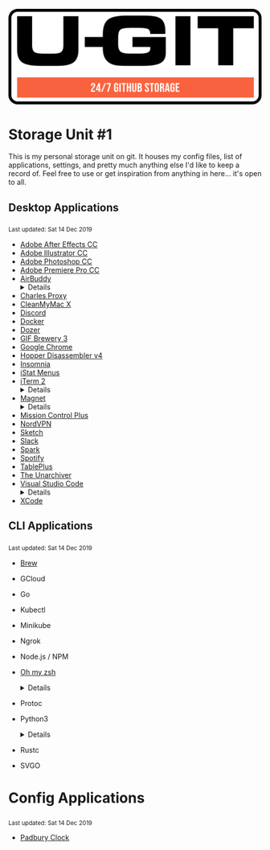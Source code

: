 <p align="center">
  <img src=".readme/logo.svg">
</p>

# Storage Unit #1
This is my personal storage unit on git. It houses my config files, list of applications, settings, and pretty much anything else I'd like to keep a record of. Feel free to use or get inspiration from anything in here... it's open to all.

## Desktop Applications
<sub>Last updated: Sat 14 Dec 2019</sub>
- [Adobe After Effects CC](https://www.adobe.com/ca/creativecloud.html)
- [Adobe Illustrator CC](https://www.adobe.com/ca/creativecloud.html)
- [Adobe Photoshop CC](https://www.adobe.com/ca/creativecloud.html)
- [Adobe Premiere Pro CC](https://www.adobe.com/ca/creativecloud.html)
- [AirBuddy](https://gumroad.com/l/airbuddy)
  <details>
    <h3>Settings</h3>
    <ul>
      <li>Battery Widget</li>
    </ul>
  </details>
- [Charles Proxy](https://www.charlesproxy.com/)
- [CleanMyMac X](https://macpaw.com/cleanmymac)
- [Discord](https://discordapp.com/)
- [Docker](https://www.docker.com/)
- [Dozer](https://dozermac.com/)
- [GIF Brewery 3](https://gfycat.com/gifbrewery)
- [Google Chrome](https://www.google.com/chrome/)
- [Hopper Disassembler v4](https://www.hopperapp.com/)
- [Insomnia](https://insomnia.rest/)
- [iStat Menus](https://bjango.com/mac/istatmenus)
- [iTerm 2](https://iterm2.com/)
  <details>
    <h3>Settings</h3>
    <h5>Preferences > Profiles > Keys</h5>
    <ul>
      <li>Left option: Esc+</li>
      <li>Key Mappings
        <ul>
          <li>opton+left-arrow -> <i>Esc Sequence: b</i></li>
          <li>opton+right-arrow -> <i>Esc Sequence: f</i></li>
          <li>opton+up-arrow -> <i>Hex Code: 0x01</i></li>
          <li>opton+down-arrow -> <i>Hex Code: 0x05</i></li>
        </ul>
      </li>
    </ul>
  </details>
- [Magnet](https://magnet.crowdcafe.com/)
  <details>
    <h3>Settings</h3>
    <ul>
      <li>Split up/down/left/right: <i>control+option+arrow</i></li>
      <li>Split top left/top right/bottom left/bottom right: <i>control+option+u/i/j/k</i></li>
    </ul>
  </details>
- [Mission Control Plus](https://fadel.io/MissionControlPlus)
- [NordVPN](https://nordvpn.com)
- [Sketch](https://www.sketch.com/)
- [Slack](https://www.slack.com/)
- [Spark](https://sparkmailapp.com/)
- [Spotify](https://www.spotify.com/)
- [TablePlus](https://tableplus.com/)
- [The Unarchiver](https://theunarchiver.com/)
- [Visual Studio Code](https://code.visualstudio.com/)
  <details>
    <h3>Extensions</h3>
    <ul>
      <li>Alphabetic sorter</li>
      <li>Andromeda</li>
      <li>C/C++</li>
      <li>Code Runner</li>
      <li>Docker</li>
      <li>DotENV</li>
      <li>ESLint</li>
      <li>Go</li>
      <li>Kubernetes</li>
      <li>LiveShare</li>
      <li>Python</li>
      <li>Remote Code</li>
      <li>Rust</li>
      <li>VSCode Icons</li>
      <li>YAML</li>
    </ul>
    <h3>Settings</h3>
    <ul>
      <li>
        Shortcut <i>View Terminal</i> set to <i>cmd+`</i> (may have to disable system prefs > keyboard > shortcuts > move focus to next window)
      </li>
    </ul>
    <br/>
  </details>
- [XCode](https://developer.apple.com/xcode/)

## CLI Applications
<sub>Last updated: Sat 14 Dec 2019</sub>
- [Brew](https://brew.sh/)
- GCloud
- Go
- Kubectl
- Minikube
- Ngrok
- Node.js / NPM
- [Oh my zsh](https://github.com/ohmyzsh/ohmyzsh)
  <details>
    <h3>Settings/Extensions</h3>
    <ul>
      <li><a href="https://github.com/zsh-users/zsh-syntax-highlighting">Syntax Highlighting</a></li>
    </ul>
  </details>
- Protoc
- Python3
  <details>
    <h3>Pip3 installs</h3>
    <ul>
      <li>Jupyter Notebooks</li>
      <li>Keras</li>
      <li>Numpy</li>
      <li>Pandas</li>
      <li>SKLearn</li>
      <li>Tensorflow</li>
    </ul>
  </details>

- Rustc
- SVGO


# Config Applications
<sub>Last updated: Sat 14 Dec 2019</sub>
- [Padbury Clock](https://padbury.app/)